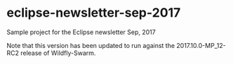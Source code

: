 # eclipse-newsletter-sep-2017
Sample project for the Eclipse newsletter Sep, 2017

Note that this version has been updated to run against the 2017.10.0-MP_12-RC2 release of Wildfly-Swarm.

